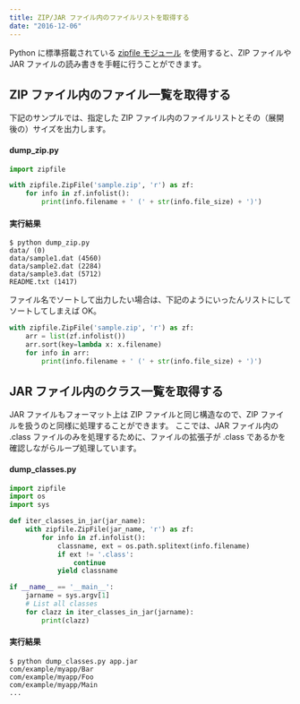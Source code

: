 ```yaml
---
title: ZIP/JAR ファイル内のファイルリストを取得する
date: "2016-12-06"
---
```


Python に標準搭載されている [zipfile モジュール](https://docs.python.org/3/library/zipfile.html) を使用すると、ZIP ファイルや JAR ファイルの読み書きを手軽に行うことができます。

ZIP ファイル内のファイル一覧を取得する
----

下記のサンプルでは、指定した ZIP ファイル内のファイルリストとその（展開後の）サイズを出力します。

#### dump_zip.py

```python
import zipfile

with zipfile.ZipFile('sample.zip', 'r') as zf:
    for info in zf.infolist():
        print(info.filename + ' (' + str(info.file_size) + ')')
```

#### 実行結果

```
$ python dump_zip.py
data/ (0)
data/sample1.dat (4560)
data/sample2.dat (2284)
data/sample3.dat (5712)
README.txt (1417)
```

ファイル名でソートして出力したい場合は、下記のようにいったんリストにしてソートしてしまえば OK。

```python
with zipfile.ZipFile('sample.zip', 'r') as zf:
    arr = list(zf.infolist())
    arr.sort(key=lambda x: x.filename)
    for info in arr:
        print(info.filename + ' (' + str(info.file_size) + ')')
```

JAR ファイル内のクラス一覧を取得する
----

JAR ファイルもフォーマット上は ZIP ファイルと同じ構造なので、ZIP ファイルを扱うのと同様に処理することができます。
ここでは、JAR ファイル内の .class ファイルのみを処理するために、ファイルの拡張子が .class であるかを確認しながらループ処理しています。

#### dump_classes.py

```python
import zipfile
import os
import sys

def iter_classes_in_jar(jar_name):
    with zipfile.ZipFile(jar_name, 'r') as zf:
        for info in zf.infolist():
            classname, ext = os.path.splitext(info.filename)
            if ext != '.class':
                continue
            yield classname

if __name__ == '__main__':
    jarname = sys.argv[1]
    # List all classes
    for clazz in iter_classes_in_jar(jarname):
        print(clazz)
```

#### 実行結果

```
$ python dump_classes.py app.jar
com/example/myapp/Bar
com/example/myapp/Foo
com/example/myapp/Main
...
```


